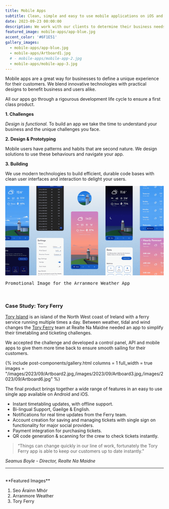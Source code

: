```yaml
---
title: Mobile Apps
subtitle: Clean, simple and easy to use mobile applications on iOS and Android.
date: 2023-09-23 00:00:00
description: We work with our clients to determine their business needs, and develop mobile experiences to delight their customers.
featured_image: mobile-apps/app-blue.jpg
accent_color: '#6F1E51'
gallery_images:
  - mobile-apps/app-blue.jpg
  - mobile-apps/Artboard1.jpg
  # - mobile-apps/mobile-app-2.jpg
  - mobile-apps/mobile-app-3.jpg
---
```


Mobile apps are a great way for businesses to define a unique experience for their customers. We blend innovative technologies with practical designs to benefit business and users alike.

All our apps go through a rigourous development life cycle to ensure a first class product.

**1. Challenges**

*Design is functional.* To build an app we take the time to understand your business and the unique challenges you face.

**2. Design & Prototyping**

Mobile users have patterns and habits that are second nature. We design solutions to use these behaviours and navigate your app.

**3. Building**

We use modern technologies to build efficient, durable code bases with clean user interfaces and interaction to delight your users.

![](/images/projects/mobile-apps/mobile-app-3.png)
<pre>Promotional Image for the Arranmore Weather App</pre>
<br/>

<a id="case-study"></a>

### Case Study: Tory Ferry

[Tory Island](https://www.tripadvisor.ie/Attraction_Review-g186601-d269515-Reviews-Tory_Island-County_Donegal.html) is an island of the North West coast of Ireland with a ferry service running multiple times a day. Between weather, tidal and wind changes the [Tory Ferry](https://toryferry.com) team at Realte Na Maidne needed an app to simplify their timetabling and ticketing challenges.

We accepted the challenge and developed a control panel, API and mobile apps to give them more time back to ensure smooth sailing for their customers.

{% include post-components/gallery.html
	columns = 1
	full_width = true
	images = "/images/2023/09/Artboard2.jpg,/images/2023/09/Artboard3.jpg,/images/2023/09/Artboard6.jpg"
%}

The final product brings together a wide range of features in an easy to use single app available on Android and iOS.

* Instant timetabling updates, with offline support.
* Bi-lingual Support, Gaeilge & English. 
* Notifications for real time updates from the Ferry team.
* Account creation for saving and managing tickets with single sign on functionality for major social providers.
* Payment integration for purchasing tickets.
* QR code generation & scanning for the crew to check tickets instantly.

> “Things can change quickly in our line of work, fortunately the Tory Ferry app is able to keep our customers up to date instantly.”

*Seamus Boyle - Director, Realte Na Maidne*

---
<br/>
**Featured Images**

1. Seo Árainn Mhór
2. Arranmore Weather
3. Tory Ferry

